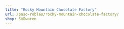 ```yaml
---
title: "Rocky Mountain Chocolate Factory"
url: /paso-robles/rocky-mountain-chocolate-factory/
shop: Süßwaren
---
```

